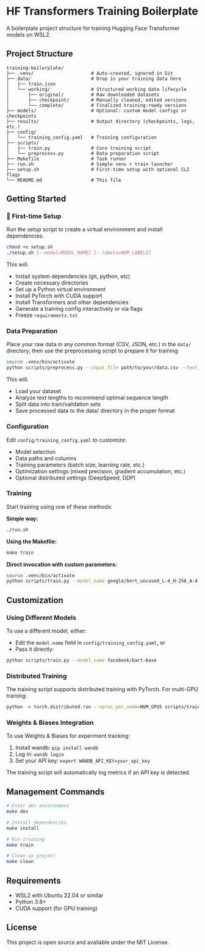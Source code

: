 # HF Transformers Training Boilerplate

A boilerplate project structure for training Hugging Face Transformer models on WSL2.

## Project Structure

```
training-boilerplate/
├── .venv/                     # Auto-created, ignored in Git
├── data/                      # Drop in your training data here
│   ├── train.json
│   └── working/               # Structured working data lifecycle
│       ├── original/          # Raw downloaded datasets
│       ├── checkpoint/        # Manually cleaned, edited versions
│       └── complete/          # Finalized training-ready versions
├── models/                    # Optional: custom model configs or checkpoints
├── results/                   # Output directory (checkpoints, logs, etc.)
├── config/
│   └── training_config.yaml   # Training configuration
├── scripts/
│   ├── train.py               # Core training script
│   └── preprocess.py          # Data preparation script
├── Makefile                   # Task runner
├── run.sh                     # Simple venv + train launcher
├── setup.sh                   # First-time setup with optional CLI flags
└── README.md                  # This file
```

## Getting Started

### 🌟 First-time Setup

Run the setup script to create a virtual environment and install dependencies:

```bash
chmod +x setup.sh
./setup.sh [--model=MODEL_NAME] [--labels=NUM_LABELS]
```

This will:
- Install system dependencies (git, python, etc)
- Create necessary directories
- Set up a Python virtual environment
- Install PyTorch with CUDA support
- Install Transformers and other dependencies
- Generate a training config interactively or via flags
- Freeze `requirements.txt`

### Data Preparation

Place your raw data in any common format (CSV, JSON, etc.) in the `data/` directory, then use the preprocessing script to prepare it for training:

```bash
source .venv/bin/activate
python scripts/preprocess.py --input_file path/to/your/data.csv --text_column text --label_column label
```

This will:
- Load your dataset
- Analyze text lengths to recommend optimal sequence length
- Split data into train/validation sets
- Save processed data to the data/ directory in the proper format

### Configuration

Edit `config/training_config.yaml` to customize:
- Model selection
- Data paths and columns
- Training parameters (batch size, learning rate, etc.)
- Optimization settings (mixed precision, gradient accumulation, etc.)
- Optional distributed settings (DeepSpeed, DDP)

### Training

Start training using one of these methods:

**Simple way:**
```bash
./run.sh
```

**Using the Makefile:**
```bash
make train
```

**Direct invocation with custom parameters:**
```bash
source .venv/bin/activate
python scripts/train.py --model_name google/bert_uncased_L-4_H-256_A-4 --data_path data/custom_data.json
```

## Customization

### Using Different Models

To use a different model, either:
- Edit the `model.name` field in `config/training_config.yaml`, or
- Pass it directly:

```bash
python scripts/train.py --model_name facebook/bart-base
```

### Distributed Training

The training script supports distributed training with PyTorch. For multi-GPU training:

```bash
python -m torch.distributed.run --nproc_per_node=NUM_GPUS scripts/train.py
```

### Weights & Biases Integration

To use Weights & Biases for experiment tracking:

1. Install wandb: `pip install wandb`
2. Log in: `wandb login`
3. Set your API key: `export WANDB_API_KEY=your_api_key`

The training script will automatically log metrics if an API key is detected.

## Management Commands

```bash
# Enter dev environment
make dev

# Install dependencies
make install

# Run training
make train

# Clean up project
make clean
```

## Requirements

- WSL2 with Ubuntu 22.04 or similar
- Python 3.8+
- CUDA support (for GPU training)

## License

This project is open source and available under the MIT License.

